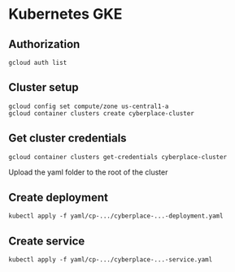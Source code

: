 # Kubernetes GKE

## Authorization
```
gcloud auth list

```
## Cluster setup
```
gcloud config set compute/zone us-central1-a
gcloud container clusters create cyberplace-cluster

```
## Get cluster credentials
```
gcloud container clusters get-credentials cyberplace-cluster

```
Upload the yaml folder to the root of the cluster

## Create deployment
```
kubectl apply -f yaml/cp-.../cyberplace-...-deployment.yaml

```

## Create service
```
kubectl apply -f yaml/cp-.../cyberplace-...-service.yaml

```
